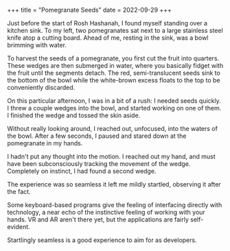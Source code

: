 +++
title = "Pomegranate Seeds"
date = 2022-09-29
+++

Just before the start of Rosh Hashanah, I found myself standing over a
kitchen sink. To my left, two pomegranates sat next to a large stainless
steel knife atop a cutting board. Ahead of me, resting in the sink, was
a bowl brimming with water.

<!-- more -->

To harvest the seeds of a pomegranate, you first cut the fruit into
quarters. These wedges are then submerged in water, where you basically
fidget with the fruit until the segments detach. The red,
semi-translucent seeds sink to the bottom of the bowl while the
white-brown excess floats to the top to be conveniently discarded.

On this particular afternoon, I was in a bit of a rush: I needed seeds
quickly. I threw a couple wedges into the bowl, and started working on
one of them. I finished the wedge and tossed the skin aside.

Without really looking around, I reached out, unfocused, into the waters
of the bowl. After a few seconds, I paused and stared down at the
pomegranate in my hands.

I hadn't put any thought into the motion. I reached out my hand, and
must have been subconsciously tracking the movement of the wedge.
Completely on instinct, I had found a second wedge.

The experience was so seamless it left me mildly startled, observing it
after the fact.

Some keyboard-based programs give the feeling of interfacing directly
with technology, a near echo of the instinctive feeling of working with
your hands. VR and AR aren't there yet, but the applications are fairly
self-evident.

Startlingly seamless is a good experience to aim for as developers.

